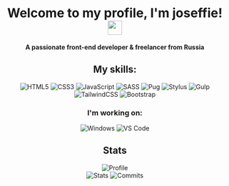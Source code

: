 <div align="center">
  <h1>Welcome to my profile, I'm joseffie!
    <img src="https://github.com/blackcater/blackcater/raw/main/images/Hi.gif" height="32"/>
  </h1>
  <p>
    <strong>A passionate front-end developer & freelancer from Russia</strong>
  </p>
</div>

<div align="center">
  <h2>
    My skills:
  </h2>

  <div>
    <img src="https://img.shields.io/badge/html5-%23E34F26.svg?style=for-the-badge&logo=html5&logoColor=white" alt="HTML5"></img>
    <img src="https://img.shields.io/badge/css3-%231572B6.svg?style=for-the-badge&logo=css3&logoColor=white" alt="CSS3"></img>
    <img src="https://img.shields.io/badge/javascript-%23323330.svg?style=for-the-badge&logo=javascript&logoColor=%23F7DF1E" alt="JavaScript"></img>
    <img src="https://img.shields.io/badge/SASS-hotpink.svg?style=for-the-badge&logo=SASS&logoColor=white" alt="SASS"></img>
    <img src="https://img.shields.io/badge/Pug-FFF?style=for-the-badge&logo=pug&logoColor=A86454" alt="Pug"></img>
    <img src="https://img.shields.io/badge/stylus-%23ff6347.svg?style=for-the-badge&logo=stylus&logoColor=white" alt="Stylus"></img>
    <img src="https://img.shields.io/badge/GULP-%23CF4647.svg?style=for-the-badge&logo=gulp&logoColor=white" alt="Gulp"></img>
    <img src="https://img.shields.io/badge/tailwindcss-%2338B2AC.svg?style=for-the-badge&logo=tailwind-css&logoColor=white" alt="TailwindCSS"></img>
    <img src="https://img.shields.io/badge/bootstrap-%23563D7C.svg?style=for-the-badge&logo=bootstrap&logoColor=white" alt="Bootstrap"></img>
  </div>
<div>

<div align="center">
  <h3>
    I'm working on:
  </h2>

  <div>
    <img src="https://img.shields.io/badge/Windows-0078D6?style=for-the-badge&logo=windows&logoColor=white" alt="Windows"></img>
    <img src="https://img.shields.io/badge/Visual%20Studio%20Code-0078d7.svg?style=for-the-badge&logo=visual-studio-code&logoColor=white" alt="VS Code"></img>
  </div>
</div> 

<div align="center">
  <h2>
    Stats
  </h2>
  
  <div>
    <img src="https://github-profile-summary-cards.vercel.app/api/cards/profile-details?username=joseffie&theme=tokyonight" alt="Profile"></img>
  </div>
  
  <div>
    <img src="https://github-profile-summary-cards.vercel.app/api/cards/stats?username=joseffie&theme=tokyonight" alt="Stats"></img>
    <img src="https://github-profile-summary-cards.vercel.app/api/cards/productive-time?username=joseffie&theme=tokyonight" alt="Commits"></img>
  </div>
</div>
